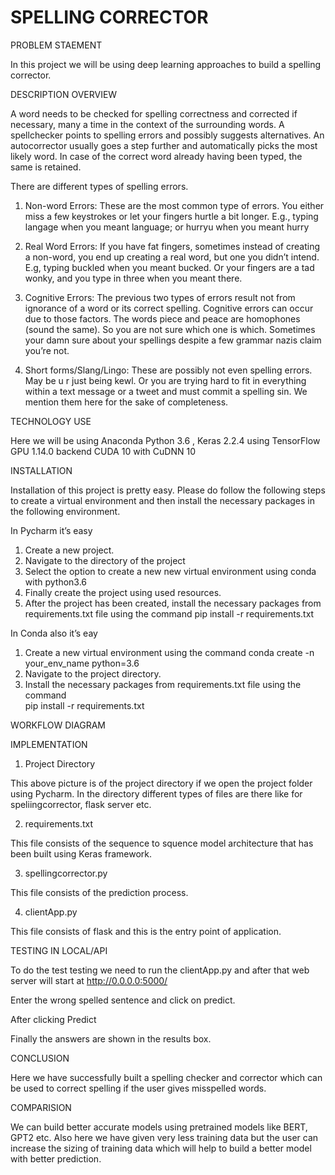 # SPELLING CORRECTOR

PROBLEM STAEMENT

In this project we will be using deep learning approaches to build a spelling corrector.

DESCRIPTION OVERVIEW

A word needs to be checked for spelling correctness and corrected if necessary, many a time in the context of the surrounding words. A spellchecker points to spelling errors and possibly suggests alternatives. An autocorrector usually goes a step further and automatically picks the most likely word. In case of the correct word already having been typed, the same is retained.

There are different types of spelling errors.

1. Non-word Errors: These are the most common type of errors. You either miss a few keystrokes or let your fingers hurtle a bit longer. E.g., typing langage when you meant language; or hurryu when you meant hurry

2. Real Word Errors: If you have fat fingers, sometimes instead of creating a non-word, you end up creating a real word, but one you didn’t intend. E.g, typing buckled when you meant bucked. Or your fingers are a tad wonky, and you type in three when you meant there.

3. Cognitive Errors: The previous two types of errors result not from ignorance of a word or its correct spelling. Cognitive errors can occur due to those factors. The words piece and peace are homophones (sound the same). So you are not sure which one is which. Sometimes your damn sure about your spellings despite a few grammar nazis claim you’re not.

4. Short forms/Slang/Lingo: These are possibly not even spelling errors. May be u r just being kewl. Or you are trying hard to fit in everything within a text message or a tweet and must commit a spelling sin. We mention them here for the sake of completeness.






TECHNOLOGY USE

Here we will be using  Anaconda Python 3.6 , Keras 2.2.4 using TensorFlow GPU 1.14.0 backend CUDA 10 with CuDNN 10 

INSTALLATION	

Installation of this project is pretty easy. Please do follow the following steps to create a virtual environment and then install the necessary packages in the following environment.

In Pycharm it’s easy 

1. Create a new project.
2. Navigate to the directory of the project
3. Select the option to create a new new virtual environment using conda with python3.6
4. Finally create the project using used resources.
5. After the project has been created, install the necessary packages from requirements.txt file using the command pip install -r requirements.txt


In Conda also it’s eay

1. Create a new virtual environment using the command
    conda create -n your_env_name python=3.6
2. Navigate to the project directory.
3. Install the necessary packages from requirements.txt file using the command         
pip install -r requirements.txt


WORKFLOW DIAGRAM




IMPLEMENTATION

1. Project Directory 















This above picture is of the project directory if we open the project folder using Pycharm. In the directory different types of files are there like for speliingcorrector, flask server etc. 

2. requirements.txt






















This file consists of the sequence to squence model architecture that has been built using Keras framework. 

3. spellingcorrector.py



This file consists of the prediction process.


4. clientApp.py























This file consists of flask and this is the entry point of application.

TESTING IN LOCAL/API

To do the test testing we need to run the clientApp.py and after that web server will start at http://0.0.0.0:5000/

Enter the wrong spelled sentence and click on predict.
 
After clicking Predict



Finally the answers are shown in the results box.

CONCLUSION	

Here we have successfully built a spelling checker and corrector which can be used to correct spelling if the user gives misspelled words.

COMPARISION

We can build better accurate models using pretrained models like BERT, GPT2 etc. Also here we have given very less training data but the user can increase the sizing of training data which will help to build a better model with better prediction.
